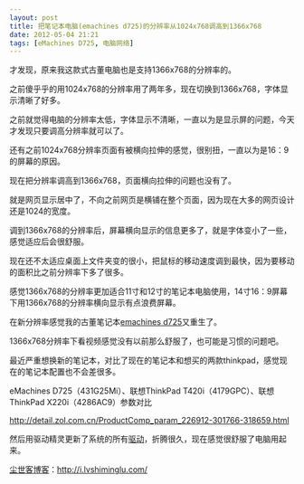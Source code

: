 ```yaml
---
layout: post
title: 把笔记本电脑(emachines d725)的分辨率从1024x768调高到1366x768
date: 2012-05-04 21:21
tags: [eMachines D725, 电脑网络]
---
```

才发现，原来我这款式古董电脑也是支持1366x768的分辨率的。

之前傻乎乎的用1024x768的分辨率用了两年多，现在切换到1366x768，字体显示清晰了好多。

之前就觉得电脑的分辨率太低，字体显示不清晰，一直以为是显示屏的问题，今天才发现只要调高分辨率就可以了。

还有之前1024x768分辨率页面有被横向拉伸的感觉，很别扭，一直以为是16：9的屏幕的原因。

现在把分辨率调高到1366x768，页面横向拉伸的问题也没有了。

就是网页显示居中了，不向之前网页是横铺在整个页面，因为现在大多的网页设计还是1024的宽度。

调到1366x768的分辨率后，屏幕横向显示的信息更多了，就是字体变小了一些，感觉适应后会很舒服。

现在还不太适应桌面上文件夹变的很小，把鼠标的移动速度调到最快，因为要移动的面积比之前分辨率下多了很多。

感觉1366x768的分辨率更加适合11寸和12寸的笔记本电脑使用，14寸16：9屏幕下用1366x768的分辨率横向显示有点浪费屏幕。

在新分辨率感觉我的古董笔记本<a href="http://i.lvshiminglu.com/tag/emachines-d725">emachines d725</a>又重生了。

1366x768分辨率下看视频感觉没有以前那么舒服了，也可能是习惯的问题吧。

最近严重想换新的笔记本，对比了现在的笔记本和想买的两款thinkpad，感觉现在的笔记本配置也不会差很多。

eMachines D725（431G25Mi）、联想ThinkPad T420i（4179GPC）、联想ThinkPad X220i（4286AC9）参数对比

http://detail.zol.com.cn/ProductComp_param_226912-301766-318659.html

然后用驱动精灵更新了系统的所有<a href="http://i.lvshiminglu.com/tag/%E9%A9%B1%E5%8A%A8">驱动</a>，折腾很久，现在感觉很舒服了电脑用起来。

<a href="http://i.lvshiminglu.com/">尘世客博客</a>：<a href="http://i.lvshiminglu.com/">http://i.lvshiminglu.com/</a>

